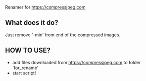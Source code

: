 Renamer for https://compressjpeg.com

What does it do?
-
Just remove '-min' from end of the compressed images.

HOW TO USE?
-

- add files downloaded from https://compressjpeg.com to folder 'for_rename'
- start script!
